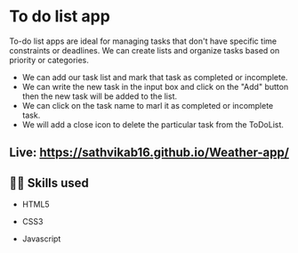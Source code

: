 # To do list app
To-do list apps are ideal for managing tasks that don't have specific time constraints or deadlines. We can create lists and organize tasks based on priority or categories.

- We can add our task list and mark that task as completed or incomplete.
- We can write the new task in the input box and click on the "Add" button then the new task will be added to the list.
- We can click on the task name to marl it as completed or incomplete task.
- We will add a close icon to delete the particular task from the ToDoList.

## <p>Live: <a style=" text-decoration:none;" href="https://sathvikab16.github.io/Weather-app/">https://sathvikab16.github.io/Weather-app/</a></p>
## 👩‍💻 Skills used
- HTML5

- CSS3
  
- Javascript
